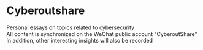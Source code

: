 # Cyberoutshare
Personal essays on topics related to cybersecurity   
All content is synchronized on the WeChat public account "CyberoutShare"   
In addition, other interesting insights will also be recorded
